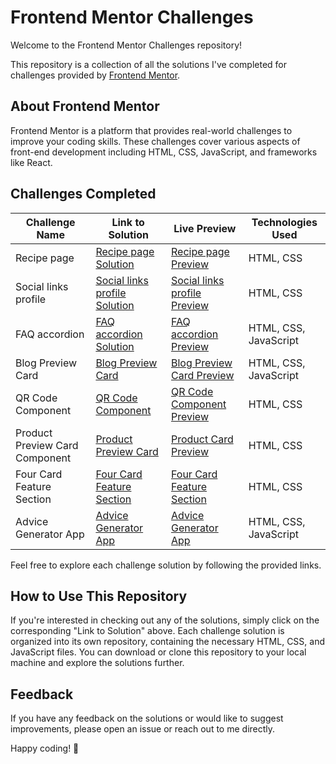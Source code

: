 # Frontend Mentor Challenges

Welcome to the Frontend Mentor Challenges repository! 

This repository is a collection of all the solutions I've completed for challenges provided by [Frontend Mentor](https://www.frontendmentor.io/).

## About Frontend Mentor
Frontend Mentor is a platform that provides real-world challenges to improve your coding skills. These challenges cover various aspects of front-end development including HTML, CSS, JavaScript, and frameworks like React.

## Challenges Completed
| Challenge Name     | Link to Solution                                       | Live Preview                                      | Technologies Used                           |
|--------------------|--------------------------------------------------------|---------------------------------------------------|---------------------------------------------|
| Recipe page        | [Recipe page Solution](https://github.com/hichamweblog/FEM-Recipe-Page)               | [Recipe page Preview](https://dz-recipe-page.netlify.app/)   | HTML, CSS                       |
| Social links profile | [Social links profile Solution](https://github.com/hichamweblog/FEM-Social-Links-Profile) | [Social links profile Preview](https://dz-social-links-profile.netlify.app/) | HTML, CSS                      |
| FAQ accordion      | [FAQ accordion Solution](https://github.com/hichamweblog/FEM-FAQ-accordion)             | [FAQ accordion Preview](https://dz-faq-accordion.netlify.app/)   | HTML, CSS, JavaScript                       |
| Blog Preview Card  | [Blog Preview Card](https://github.com/hichamweblog/FEM-Blog-Preview-Card)             | [Blog Preview Card Preview](https://dz-blog-preview-card.netlify.app/) | HTML, CSS, JavaScript                 |
| QR Code Component  | [QR Code Component](https://github.com/hichamweblog/FEM-QR-Code-Component)             | [QR Code Component Preview](https://dz-qr-code-component.netlify.app/) | HTML, CSS                       |
| Product Preview Card Component | [Product Preview Card](https://github.com/hichamweblog/FEM-Product-Preview-Card-Component)             | [Product Card Preview](https://dz-product-preview-card.netlify.app/) | HTML, CSS                       |
| Four Card Feature Section | [Four Card Feature Section](https://github.com/hichamweblog/FEM-Four-Card-Feature-Section)             | [Four Card Feature Section](https://dz-four-card-feature-section.netlify.app/) | HTML, CSS                       |
| Advice Generator App | [Advice Generator App](https://github.com/hichamweblog/FEM-Advice-Generator-App)             | [Advice Generator App](https://dz-advice-generator.netlify.app/) | HTML, CSS, JavaScript                       |
Feel free to explore each challenge solution by following the provided links.

## How to Use This Repository
If you're interested in checking out any of the solutions, simply click on the corresponding "Link to Solution" above. Each challenge solution is organized into its own repository, containing the necessary HTML, CSS, and JavaScript files. You can download or clone this repository to your local machine and explore the solutions further.


## Feedback
If you have any feedback on the solutions or would like to suggest improvements, please open an issue or reach out to me directly.

Happy coding! 🚀

